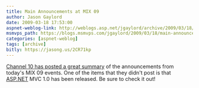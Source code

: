 ```yaml
---
title: Main Announcements at MIX 09
author: Jason Gaylord
date: 2009-03-18 17:53:00
aspnet-weblog-link: http://weblogs.asp.net/jgaylord/archive/2009/03/18/main-announcements-at-mix-09.aspx
msmvps_path: https://blogs.msmvps.com/jgaylord/2009/03/18/main-announcements-at-mix-09/
categories: [aspnet-weblog]
tags: [archive]
bitly: https://jasong.us/2CR71kp
---
```


[Channel 10 has posted a great summary](http://on10.net/blogs/sarahintampa/Microsoft-Web-Technology-Announcements-from-MIX09/) of the announcements from today's MIX 09 events. One of the items that they didn't post is that [ASP.NET](http://asp.net/) MVC 1.0 has been released. Be sure to check it out!